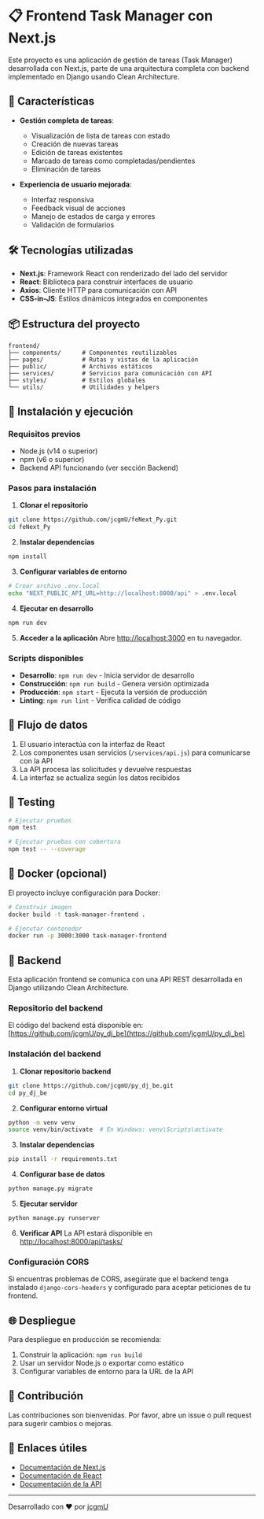 # 📋 Frontend Task Manager con Next.js

Este proyecto es una aplicación de gestión de tareas (Task Manager) desarrollada con Next.js, parte de una arquitectura completa con backend implementado en Django usando Clean Architecture.

## 🌟 Características

- **Gestión completa de tareas**:

  - Visualización de lista de tareas con estado
  - Creación de nuevas tareas
  - Edición de tareas existentes
  - Marcado de tareas como completadas/pendientes
  - Eliminación de tareas

- **Experiencia de usuario mejorada**:
  - Interfaz responsiva
  - Feedback visual de acciones
  - Manejo de estados de carga y errores
  - Validación de formularios

## 🛠️ Tecnologías utilizadas

- **Next.js**: Framework React con renderizado del lado del servidor
- **React**: Biblioteca para construir interfaces de usuario
- **Axios**: Cliente HTTP para comunicación con API
- **CSS-in-JS**: Estilos dinámicos integrados en componentes

## 📦 Estructura del proyecto

```
frontend/
├── components/      # Componentes reutilizables
├── pages/           # Rutas y vistas de la aplicación
├── public/          # Archivos estáticos
├── services/        # Servicios para comunicación con API
├── styles/          # Estilos globales
└── utils/           # Utilidades y helpers
```

## 🚀 Instalación y ejecución

### Requisitos previos

- Node.js (v14 o superior)
- npm (v6 o superior)
- Backend API funcionando (ver sección Backend)

### Pasos para instalación

1. **Clonar el repositorio**

```bash
git clone https://github.com/jcgmU/feNext_Py.git
cd feNext_Py
```

2. **Instalar dependencias**

```bash
npm install
```

3. **Configurar variables de entorno**

```bash
# Crear archivo .env.local
echo "NEXT_PUBLIC_API_URL=http://localhost:8000/api" > .env.local
```

4. **Ejecutar en desarrollo**

```bash
npm run dev
```

5. **Acceder a la aplicación**
   Abre [http://localhost:3000](http://localhost:3000) en tu navegador.

### Scripts disponibles

- **Desarrollo**: `npm run dev` - Inicia servidor de desarrollo
- **Construcción**: `npm run build` - Genera versión optimizada
- **Producción**: `npm start` - Ejecuta la versión de producción
- **Linting**: `npm run lint` - Verifica calidad de código

## 🔄 Flujo de datos

1. El usuario interactúa con la interfaz de React
2. Los componentes usan servicios (`/services/api.js`) para comunicarse con la API
3. La API procesa las solicitudes y devuelve respuestas
4. La interfaz se actualiza según los datos recibidos

## 🧪 Testing

```bash
# Ejecutar pruebas
npm test

# Ejecutar pruebas con cobertura
npm test -- --coverage
```

## 🐳 Docker (opcional)

El proyecto incluye configuración para Docker:

```bash
# Construir imagen
docker build -t task-manager-frontend .

# Ejecutar contenedor
docker run -p 3000:3000 task-manager-frontend
```

## 🔌 Backend

Esta aplicación frontend se comunica con una API REST desarrollada en Django utilizando Clean Architecture.

### Repositorio del backend

El código del backend está disponible en: [https://github.com/jcgmU/py_dj_be](https://github.com/jcgmU/py_dj_be)

### Instalación del backend

1. **Clonar repositorio backend**

```bash
git clone https://github.com/jcgmU/py_dj_be.git
cd py_dj_be
```

2. **Configurar entorno virtual**

```bash
python -m venv venv
source venv/bin/activate  # En Windows: venv\Scripts\activate
```

3. **Instalar dependencias**

```bash
pip install -r requirements.txt
```

4. **Configurar base de datos**

```bash
python manage.py migrate
```

5. **Ejecutar servidor**

```bash
python manage.py runserver
```

6. **Verificar API**
   La API estará disponible en [http://localhost:8000/api/tasks/](http://localhost:8000/api/tasks/)

### Configuración CORS

Si encuentras problemas de CORS, asegúrate que el backend tenga instalado `django-cors-headers` y configurado para aceptar peticiones de tu frontend.

## 🌐 Despliegue

Para despliegue en producción se recomienda:

1. Construir la aplicación: `npm run build`
2. Usar un servidor Node.js o exportar como estático
3. Configurar variables de entorno para la URL de la API

## 👥 Contribución

Las contribuciones son bienvenidas. Por favor, abre un issue o pull request para sugerir cambios o mejoras.

## 🔗 Enlaces útiles

- [Documentación de Next.js](https://nextjs.org/docs)
- [Documentación de React](https://reactjs.org/docs)
- [Documentación de la API](https://github.com/jcgmU/py_dj_be/blob/main/README.md)

---

Desarrollado con ❤️ por [jcgmU](https://github.com/jcgmU)
